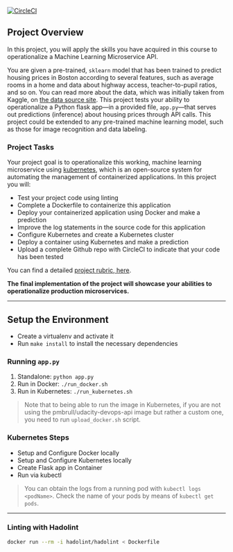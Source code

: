 [![CircleCI](https://circleci.com/gh/pmbrull/udacity-microservices-project.svg?style=svg)](https://circleci.com/gh/pmbrull/udacity-microservices-project)

## Project Overview

In this project, you will apply the skills you have acquired in this course to operationalize a Machine Learning Microservice API. 

You are given a pre-trained, `sklearn` model that has been trained to predict housing prices in Boston according to several features, such as average rooms in a home and data about highway access, teacher-to-pupil ratios, and so on. You can read more about the data, which was initially taken from Kaggle, on [the data source site](https://www.kaggle.com/c/boston-housing). This project tests your ability to operationalize a Python flask app—in a provided file, `app.py`—that serves out predictions (inference) about housing prices through API calls. This project could be extended to any pre-trained machine learning model, such as those for image recognition and data labeling.

### Project Tasks

Your project goal is to operationalize this working, machine learning microservice using [kubernetes](https://kubernetes.io/), which is an open-source system for automating the management of containerized applications. In this project you will:
* Test your project code using linting
* Complete a Dockerfile to containerize this application
* Deploy your containerized application using Docker and make a prediction
* Improve the log statements in the source code for this application
* Configure Kubernetes and create a Kubernetes cluster
* Deploy a container using Kubernetes and make a prediction
* Upload a complete Github repo with CircleCI to indicate that your code has been tested

You can find a detailed [project rubric, here](https://review.udacity.com/#!/rubrics/2576/view).

**The final implementation of the project will showcase your abilities to operationalize production microservices.**

---

## Setup the Environment

* Create a virtualenv and activate it
* Run `make install` to install the necessary dependencies

### Running `app.py`

1. Standalone:  `python app.py`
2. Run in Docker:  `./run_docker.sh`
3. Run in Kubernetes:  `./run_kubernetes.sh`

> Note that to being able to run the image in Kubernetes, if you are not using the pmbrull/udacity-devops-api image but rather a custom one, you need to run `upload_docker.sh` script.

### Kubernetes Steps

* Setup and Configure Docker locally
* Setup and Configure Kubernetes locally
* Create Flask app in Container
* Run via kubectl

> You can obtain the logs from a running pod with `kubectl logs <podName>`. Check the name of your pods by means of `kubectl get pods`.

---

### Linting with Hadolint

```bash
docker run --rm -i hadolint/hadolint < Dockerfile
```

